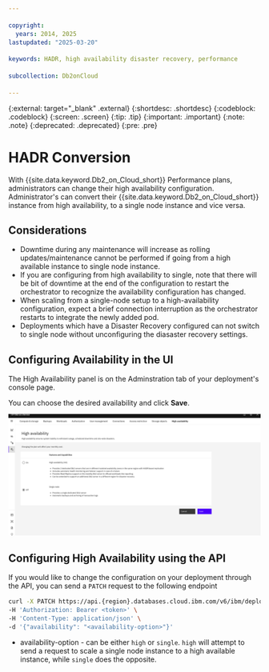 ```yaml
---

copyright:
  years: 2014, 2025
lastupdated: "2025-03-20"

keywords: HADR, high availability disaster recovery, performance

subcollection: Db2onCloud

---
```


<!-- Attribute definitions --> 
{:external: target="_blank" .external}
{:shortdesc: .shortdesc}
{:codeblock: .codeblock}
{:screen: .screen}
{:tip: .tip}
{:important: .important}
{:note: .note}
{:deprecated: .deprecated}
{:pre: .pre}

# HADR Conversion

With {{site.data.keyword.Db2_on_Cloud_short}} Performance plans, administrators can change their high availability configuration. Administrator's can convert their {{site.data.keyword.Db2_on_Cloud_short}} instance from high availability, to a single node instance and vice versa.

## Considerations
- Downtime during any maintenance will increase as rolling updates/maintenance cannot be performed if going from a high available instance to single node instance.
- If you are configuring from high availability to single, note that there will be bit of downtime at the end of the configuration to restart the orchestrator to recognize the availability configuration has changed.
- When scaling from a single-node setup to a high-availability configuration, expect a brief connection interruption as the orchestrator restarts to integrate the newly added pod. 
- Deployments which have a Disaster Recovery configured can not switch to single node without unconfiguring the diasaster recovery settings.

## ****Configuring Availability in the UI****

The High Availability panel is on the Adminstration tab of your deployment's console page.

You can choose the desired availability and click **Save**.

![high_availability_page.png](images/high_availability_page.png)


## ****Configuring High Availability using the API**** 

If you would like to change the configuration on your deployment through the API, you can send a `PATCH` request to the following endpoint

```bash
curl -X PATCH https://api.{region}.databases.cloud.ibm.com/v6/ibm/deployments/{guid}/availability \
-H 'Authorization: Bearer <token>' \
-H 'Content-Type: application/json' \
-d '{"availability": "<availability-option>"}'
```

- availability-option - can be either `high` or `single`. `high` will attempt to send a request to scale a single node instance to a high available instance, while `single` does the opposite.